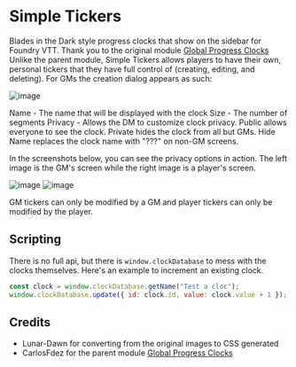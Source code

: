 # Simple Tickers

Blades in the Dark style progress clocks that show on the sidebar for Foundry VTT. Thank you to the original module [Global Progress Clocks](https://github.com/CarlosFdez/global-progress-clocks) Unlike the parent module, Simple Tickers allows players to have their own, personal tickers that they have full control of (creating, editing, and deleting).
For GMs the creation dialog appears as such:

![image](https://github.com/LadyDefile/simple-tickers/assets/67084868/d67aacfd-09d2-4c87-a2ca-c27867511bc5)

Name - The name that will be displayed with the clock
Size - The number of segments
Privacy - Allows the DM to customize clock privacy. Public allows everyone to see the clock. Private hides the clock from all but GMs. Hide Name replaces the clock name with "???" on non-GM screens.

In the screenshots below, you can see the privacy options in action. The left image is the GM's screen while the right image is a player's screen.

![image](https://github.com/LadyDefile/simple-tickers/assets/67084868/2a373fbd-3bf4-4a4e-9b5d-37cbd865104c)
![image](https://github.com/LadyDefile/simple-tickers/assets/67084868/552eee4b-afa5-41e5-924c-11e30eb5f7f8)

GM tickers can only be modified by a GM and player tickers can only be modified by the player.

## Scripting

There is no full api, but there is `window.clockDatabase` to mess with the clocks themselves. Here's an example to increment an existing clock.
```js
const clock = window.clockDatabase.getName("Test a cloc");
window.clockDatabase.update({ id: clock.id, value: clock.value + 1 });
```

## Credits
* Lunar-Dawn for converting from the original images to CSS generated
* CarlosFdez for the parent module [Global Progress Clocks](https://github.com/CarlosFdez/global-progress-clocks)
